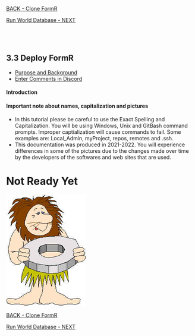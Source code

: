 <!-- ------------------------------------------------------------------------- -->

<div class="page-back">


[BACK - Clone FormR](/FormR/fr0401_Clone-FormR.md)
</div><div class="page-next">

[Run World Database - NEXT](/FormR/fr0401_World-Database.md)
</div><div style="margin-top:35px">&nbsp;</div>

<!-- ------------------------------------------------------------------------- -->


## 3.3 Deploy FormR
- [Purpose and Background](../Setup/purposes/pfr0307_Setup-React-Apps-Ubuntu.md)
- [Enter Comments in Discord](https://discord.com/channels/928752444316483585/932678480863305770)

#### Introduction


#### Important note about names, capitalization and pictures
- In this tutorial please be careful to use the Exact Spelling and Capitalization. You will be using Windows, Unix and GitBash command prompts. Improper captialization will cause commands to fail. Some examples are: Local_Admin, myProject, repos, remotes and .ssh.
- This documentation was produced in 2021-2022. You will experience differences in some of the pictures due to the changes made over time by the developers of the softwares and web sites that are used.

# Not Ready Yet

![Not Ready Yet](./images/fr0000-01_not-ready.png "Not Ready Yet")


<!-- ------------------------------------------------------------------------- -->

<div class="page-back">

[BACK - Clone FormR](/FormR/fr0401_Clone-FormR.md)
</div><div class="page-next">

[Run World Database - NEXT](/FormR/fr0401_World-Database.md)
</div>

<!-- ------------------------------------------------------------------------- -->